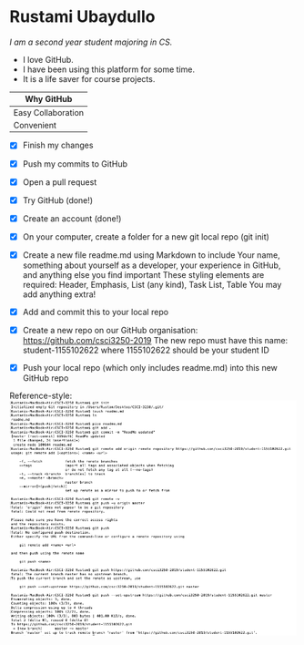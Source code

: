 # Rustami Ubaydullo

_I am a second year student majoring in CS._

* I love GitHub.
* I have been using this platform for some time.
* It is a life saver for course projects.

| Why GitHub          |
| ------------------- |
| Easy Collaboration  |
| Convenient          |

- [x] Finish my changes
- [x] Push my commits to GitHub
- [x] Open a pull request
- [x] Try GitHub (done!)
- [x]  Create an account (done!)
- [x]  On your computer, create a folder for a new git local repo (git init)
- [x]  Create a new file readme.md using Markdown to include Your name, something about yourself as a developer, your experience in GitHub, and anything else you find important These styling elements are required: Header, Emphasis, List (any kind), Task List, Table You may add anything extra!
- [x]  Add and commit this to your local repo
- [x] Create a new repo on our GitHub organisation: https://github.com/csci3250-2019 The new repo must have this name: student-1155102622 where 1155102622 should be your student ID
- [x] Push your local repo (which only includes readme.md) into this new GitHub repo


Reference-style: 
![alt text][logo]

[logo]: https://github.com/csci3250-2019/student-1155102622/blob/master/Screenshot%202019-04-09%20at%202.21.50%20PM.png "Screenshot"
